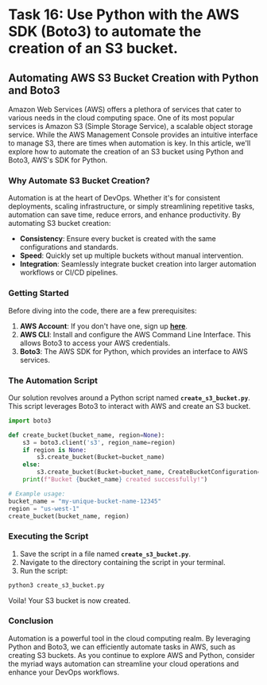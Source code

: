 # Task 16: Use Python with the AWS SDK (Boto3) to automate the creation of an S3 bucket.

## **Automating AWS S3 Bucket Creation with Python and Boto3**

Amazon Web Services (AWS) offers a plethora of services that cater to various needs in the cloud computing space. One of its most popular services is Amazon S3 (Simple Storage Service), a scalable object storage service. While the AWS Management Console provides an intuitive interface to manage S3, there are times when automation is key. In this article, we'll explore how to automate the creation of an S3 bucket using Python and Boto3, AWS's SDK for Python.

### **Why Automate S3 Bucket Creation?**

Automation is at the heart of DevOps. Whether it's for consistent deployments, scaling infrastructure, or simply streamlining repetitive tasks, automation can save time, reduce errors, and enhance productivity. By automating S3 bucket creation:

- **Consistency**: Ensure every bucket is created with the same configurations and standards.
- **Speed**: Quickly set up multiple buckets without manual intervention.
- **Integration**: Seamlessly integrate bucket creation into larger automation workflows or CI/CD pipelines.

### **Getting Started**

Before diving into the code, there are a few prerequisites:

1. **AWS Account**: If you don't have one, sign up **[here](https://aws.amazon.com/)**.
2. **AWS CLI**: Install and configure the AWS Command Line Interface. This allows Boto3 to access your AWS credentials.
3. **Boto3**: The AWS SDK for Python, which provides an interface to AWS services.

### **The Automation Script**

Our solution revolves around a Python script named **`create_s3_bucket.py`**. This script leverages Boto3 to interact with AWS and create an S3 bucket.

```python
import boto3

def create_bucket(bucket_name, region=None):
    s3 = boto3.client('s3', region_name=region)
    if region is None:
        s3.create_bucket(Bucket=bucket_name)
    else:
        s3.create_bucket(Bucket=bucket_name, CreateBucketConfiguration={'LocationConstraint': region})
    print(f"Bucket {bucket_name} created successfully!")

# Example usage:
bucket_name = "my-unique-bucket-name-12345"
region = "us-west-1"
create_bucket(bucket_name, region)
```

### **Executing the Script**

1. Save the script in a file named **`create_s3_bucket.py`**.
2. Navigate to the directory containing the script in your terminal.
3. Run the script:

```bash
python3 create_s3_bucket.py
```

Voila! Your S3 bucket is now created.

### **Conclusion**

Automation is a powerful tool in the cloud computing realm. By leveraging Python and Boto3, we can efficiently automate tasks in AWS, such as creating S3 buckets. As you continue to explore AWS and Python, consider the myriad ways automation can streamline your cloud operations and enhance your DevOps workflows.